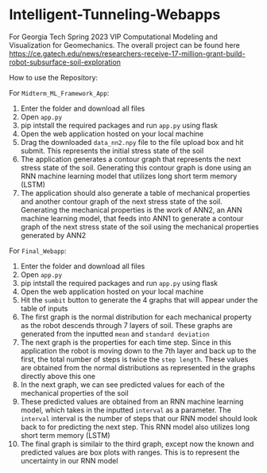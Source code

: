 # Intelligent-Tunneling-Webapps
For Georgia Tech Spring 2023 VIP Computational Modeling and Visualization for Geomechanics. The overall project can be found here https://ce.gatech.edu/news/researchers-receive-17-million-grant-build-robot-subsurface-soil-exploration

How to use the Repository:

For `Midterm_ML_Framework_App`:
1. Enter the folder and download all files
2. Open `app.py`
3. pip intstall the required packages and run `app.py` using flask
4. Open the web application hosted on your local machine
5. Drag the downloaded `data_nn2.npy` file to the file upload box and hit submit. This represents the initial stress state of the soil
6. The application generates a contour graph that represents the next stress state of the soil. Generating this contour graph is done using an RNN machine learning model that utilizes long short term memory (LSTM)
7. The application should also generate a table of mechanical properties and another contour graph of the next stress state of the soil. Generating the mechanical properties is the work of ANN2, an ANN machine learning model, that feeds into ANN1 to generate a contour graph of the next stress state of the soil using the mechanical properties generated by ANN2

For `Final_Webapp`:
1. Enter the folder and download all files
2. Open `app.py`
3. pip intstall the required packages and run `app.py` using flask
4. Open the web application hosted on your local machine
5. Hit the `sumbit` button to generate the 4 graphs that will appear under the table of inputs
6. The first graph is the normal distribution for each mechanical property as the robot descends through 7 layers of soil. These graphs are generated from the inputted `mean` and `standard deviation`
7. The next graph is the properties for each time step. Since in this application the robot is moving down to the 7th layer and back up to the first, the total number of steps is twice the `step length`. These values are obtained from the normal distributions as represented in the graphs directly above this one
8. In the next graph, we can see predicted values for each of the mechanical properties of the soil
9. These predicted values are obtained from an RNN machine learning model, which takes in the inputted `interval` as a parameter. The `interval` interval is the number of steps that our RNN model should look back to for predicting the next step. This RNN model also utilizes long short term memory (LSTM)
10. The final graph is similair to the third graph, except now the known and predicted values are box plots with ranges. This is to represent the uncertainty in our RNN model
